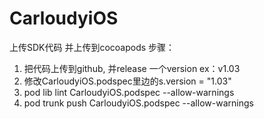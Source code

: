 # CarloudyiOS

上传SDK代码 并上传到cocoapods 步骤：
1. 把代码上传到github, 并release 一个version ex：v1.03
2. 修改CarloudyiOS.podspec里边的s.version = "1.03"
3. pod lib lint CarloudyiOS.podspec --allow-warnings
4. pod trunk push CarloudyiOS.podspec --allow-warnings
